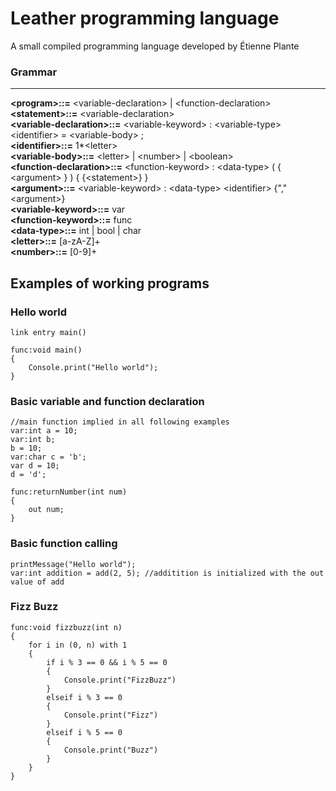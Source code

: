 # Leather programming language
A small compiled programming language developed by Étienne Plante
### Grammar

------------

**&lt;program&gt;::=** &lt;variable-declaration&gt; | &lt;function-declaration&gt;  
**&lt;statement&gt;::=** &lt;variable-declaration&gt;  
**&lt;variable-declaration&gt;::=** &lt;variable-keyword&gt; : &lt;variable-type&gt; &lt;identifier&gt; = &lt;variable-body&gt; ;  
**&lt;identifier&gt;::=** 1\*&lt;letter&gt;  
**&lt;variable-body&gt;::=** &lt;letter&gt; | &lt;number&gt; | &lt;boolean&gt;  
**&lt;function-declaration&gt;::=** &lt;function-keyword&gt; : &lt;data-type&gt; ( { &lt;argument&gt; } ) { {&lt;statement&gt;} }  
**&lt;argument&gt;::=** &lt;variable-keyword&gt; : &lt;data-type&gt; &lt;identifier&gt; {"," &lt;argument&gt;}  
**&lt;variable-keyword&gt;::=** var  
**&lt;function-keyword&gt;::=** func  
**&lt;data-type&gt;::=** int | bool | char  
**&lt;letter&gt;::=** [a-zA-Z]+  
**&lt;number&gt;::=** [0-9]+  

## Examples of working programs
### Hello world

    link entry main()
    
    func:void main()
    {
    	Console.print("Hello world");
    }

### Basic variable and function declaration
    //main function implied in all following examples
    var:int a = 10;   
    var:int b;
    b = 10;
    var:char c = 'b';
    var d = 10;
    d = 'd';
	
	func:returnNumber(int num)
	{
		out num;
	}
	
### Basic function calling
    printMessage("Hello world");
    var:int addition = add(2, 5); //additition is initialized with the out value of add
	
### Fizz Buzz
    func:void fizzbuzz(int n)
    {
    	for i in (0, n) with 1
    	{
    		if i % 3 == 0 && i % 5 == 0
    		{
    			Console.print("FizzBuzz")
    		}
    		elseif i % 3 == 0
    		{
    			Console.print("Fizz")
    		}
    		elseif i % 5 == 0
    		{
    			Console.print("Buzz")
    		}
    	}
    }